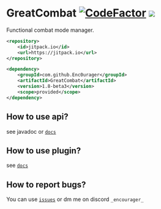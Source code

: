 # GreatCombat [![CodeFactor](https://www.codefactor.io/repository/github/enc0urager/greatcombat/badge)](https://www.codefactor.io/repository/github/enc0urager/greatcombat) [![](https://jitpack.io/v/Enc0urager/GreatCombat.svg)](https://jitpack.io/#Enc0urager/GreatCombat)

Functional combat mode manager.

```xml
<repository>
    <id>jitpack.io</id>
    <url>https://jitpack.io</url>
</repository>

<dependency>
    <groupId>com.github.Enc0urager</groupId>
    <artifactId>GreatCombat</artifactId>
    <version>1.8-beta3</version>
    <scope>provided</scope>
</dependency>
```

## How to use api?
see javadoc or [`docs`](https://encourager.gitbook.io/greatplugins)

## How to use plugin?
see [`docs`](https://encourager.gitbook.io/greatplugins)

## How to report bugs?
You can use [`issues`](https://github.com/Enc0urager/GreatCombat/issues) or dm me on discord `_encourager_`
